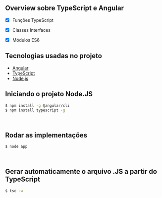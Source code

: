 ## Overview sobre TypeScript e Angular

- [x] Funções TypeScript
- [x] Classes Interfaces
- [x] Módulos ES6


## Tecnologias usadas no projeto

- [Angular](https://angular.io/)
- [TypeScript](https://www.typescriptlang.org/)
- [Node.js](https://nodejs.org/en/)

## Iniciando o projeto **Node.JS**

```bash
$ npm install -g @angular/cli
$ npm install typescript -g
```
<br/>

## Rodar as implementações

```bash
$ node app
```
<br/>

## Gerar automaticamente o arquivo .JS a partir do TypeScript

```bash
$ tsc -w
```
<br/>